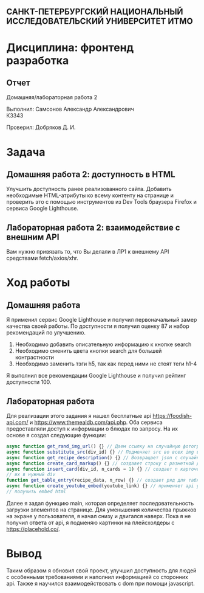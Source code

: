## САНКТ-ПЕТЕРБУРГСКИЙ НАЦИОНАЛЬНЫЙ ИССЛЕДОВАТЕЛЬСКИЙ УНИВЕРСИТЕТ ИТМО

# Дисциплина: фронтенд разработка

## Отчет

Домашняя/лабораторная работа 2

Выполнил: Самсонов Александр Александрович  
К3343

Проверил: Добряков Д. И.

# Задача

## Домашняя работа 2: доступность в HTML

Улучшить доступность ранее реализованного сайта. Добавить необходимые HTML-атрибуты ко
всему контенту на странице и проверить это с помощью инструментов из Dev Tools браузера
Firefox и сервиса Google Lighthouse.

## Лабораторная работа 2: взаимодействие с внешним API

Вам нужно привязать то, что Вы делали в ЛР1 к внешнему API средствами fetch/axios/xhr.

# Ход работы

## Домашняя работа

Я применил сервис Google Lighthouse и получил первоначальный замер качества своей
работы. По доступности я получил оценку 87 и набор рекомендаций по улучшению.

1) Необходимо добавить описательную информацию к кнопке search
2) Необходимо сменить цвета кнопки search для большей контрастности
3) Необходимо заменить тэги h5, так как перед ними не стоят теги h1-4

Я выполнил все рекомендации Google Lighthouse и получил рейтинг доступности 100.

## Лабораторная работа

Для реализации этого задания я нашел бесплатные api https://foodish-api.com/
и https://www.themealdb.com/api.php. Оба сервиса предоставляли доступ к информации о 
блюдах по запросу. На их основе я создал следующие функции:
```js
async function get_rand_img_url() {} // Даем ссылку на случайную фотографию еды
async function substitute_src(div_id) {} // Подменяет src во всех img внутри div_ic
async function get_recipe_description() {} // Возвращает json с случайным рецептом от themealdb
async function create_card_markup() {} // создавет строку с разметкой для карточки рецепта
async function insert_card(div_id, n_cards = 1) {} // создает n карточек и вставляет 
// их в нужный div
function get_table_entry(recipe_data, n_row) {} // создает ряд для таблицы состава рецепта
async function create_youtube_embed(youtube_link) {} // применяет api youtube чтобы 
// получить embed html
```

Далее я задал функцию main, которая определяет последовательность загрузки элементов 
на странице. Для уменьшения количества прыжков на экране у пользователя, я начал снизу 
и двигался наверх. Пока я не получил ответа от api, я подменяю картинки на 
плейсхолдеры c https://placehold.co/.


# Вывод

Таким образом я обновил свой проект, улучшил доступность для людей с особенными 
требованиями и наполнил информацией со сторонних api. Также я научился 
взаимодействовать с dom при помощи javascript.
